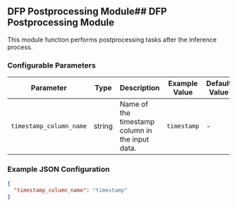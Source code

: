 <!--
SPDX-FileCopyrightText: Copyright (c) 2022-2023, NVIDIA CORPORATION & AFFILIATES. All rights reserved.
SPDX-License-Identifier: Apache-2.0

Licensed under the Apache License, Version 2.0 (the "License");
you may not use this file except in compliance with the License.
You may obtain a copy of the License at

http://www.apache.org/licenses/LICENSE-2.0

Unless required by applicable law or agreed to in writing, software
distributed under the License is distributed on an "AS IS" BASIS,
WITHOUT WARRANTIES OR CONDITIONS OF ANY KIND, either express or implied.
See the License for the specific language governing permissions and
limitations under the License.
-->

## DFP Postprocessing Module## DFP Postprocessing Module

This module function performs postprocessing tasks after the inference process.

### Configurable Parameters

| Parameter               | Type   | Description                                     | Example Value | Default Value |
|-------------------------|--------|-------------------------------------------------|---------------|---------------|
| `timestamp_column_name` | string | Name of the timestamp column in the input data. | `timestamp`   | -             |

### Example JSON Configuration

```json
{
  "timestamp_column_name": "timestamp"
}
```